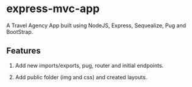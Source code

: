 # express-mvc-app

A Travel Agency App built using NodeJS, Express, Sequealize, Pug and BootStrap.


## Features 

1. Add new imports/exports, pug, router and initial endpoints.

2. Add public folder (img and css) and created layouts.
